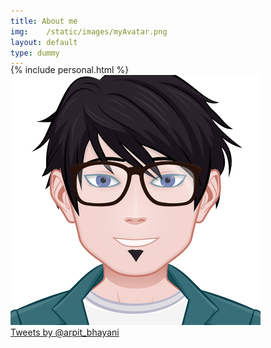 ```yaml
---
title: About me
img:    /static/images/myAvatar.png
layout: default
type: dummy
---
```


<div style="margin-top: -20px;">
    {% include personal.html %}
</div>

<div class="ui centered one column grid">
    <div class="column center aligned">
        <div class="github-card" data-github="arpitbbhayani" data-width="400" data-height="" data-theme="default"></div>
        <script src="//cdn.jsdelivr.net/github-cards/latest/widget.js"></script>
    </div>
</div>


<div class="ui centered two column grid">
    <div class="column">
        <div class="ui center aligned basic segment">
            <img src='/static/images/myAvatar.png'>
        </div>
    </div>
    <div class="column">
        <div class="ui center aligned basic segment">
            <a class="twitter-timeline" href="https://twitter.com/arpit_bhayani" data-widget-id="675737137438822400">Tweets by @arpit_bhayani</a>
            <script>!function(d,s,id){var js,fjs=d.getElementsByTagName(s)[0],p=/^http:/.test(d.location)?'http':'https';if(!d.getElementById(id)){js=d.createElement(s);js.id=id;js.src=p+"://platform.twitter.com/widgets.js";fjs.parentNode.insertBefore(js,fjs);}}(document,"script","twitter-wjs");</script>
        </div>
    </div>
</div>

<div class="ui section divider hidden"></div>
<div class="ui center aligned basic segment">
    <a class="social_icon" href="mailto:arpit.b.bhayani@gmail.com"><i class="very huge mail icon"></i></a>
    <a class="social_icon" href="https://github.com/arpitbbhayani"><i class="very huge github square icon"></i></a>
    <a class="social_icon" href="https://facebook.com/itsmearpit"><i class="very huge facebook square icon"></i></a>
    <a class="social_icon" href="https://www.linkedin.com/profile/view?id=42931734"><i class="very huge linkedin square icon"></i></a>
</div>
